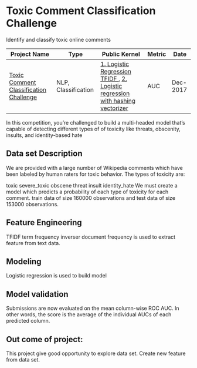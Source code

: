 # Toxic Comment Classification Challenge
Identify and classify toxic online comments

| Project Name | Type  | Public Kernel | Metric | Date |
| ------ | ------ | ------ | ------ | ------ | 
|[Toxic Comment Classification Challenge](https://www.kaggle.com/c/jigsaw-toxic-comment-classification-challenge)| NLP, Classification | [1. Logistic Regression TFIDF ](https://www.kaggle.com/sudhirnl7/logistic-regression-tfidf), [2. Logistic regression with hashing vectorizer](https://www.kaggle.com/sudhirnl7/logistic-regression-with-hashing-vectorizer) | AUC | Dec-2017|

In this competition, you’re challenged to build a multi-headed model that’s capable of detecting different types of of toxicity like threats, obscenity, insults, and identity-based hate

## Data set Description
We are provided with a large number of Wikipedia comments which have been labeled by human raters for toxic behavior. The types of toxicity are:

toxic
severe_toxic
obscene
threat
insult
identity_hate
We must create a model which predicts a probability of each type of toxicity for each comment. train data of size 160000 observations and test data of size 153000 observations.

## Feature Engineering
TFIDF term frequency inverser document frequency is used to extract feature from text data.

## Modeling
Logistic regression is used to build model

## Model validation
Submissions are now evaluated on the mean column-wise ROC AUC. In other words, the score is the average of the individual AUCs of each predicted column.

## Out come of project:
This project give good opportunity to explore data set. Create new feature from data  set.
